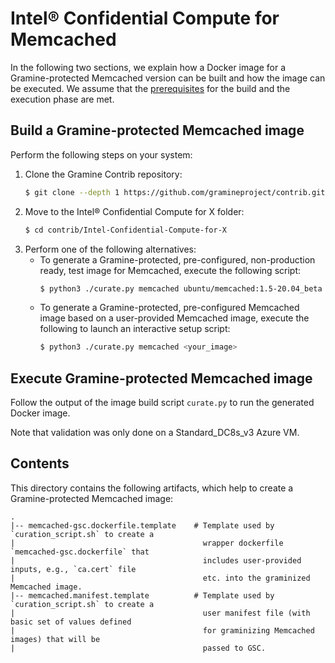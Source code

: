# Intel® Confidential Compute for Memcached

In the following two sections, we explain how a Docker image for a Gramine-protected Memcached
version can be built and how the image can be executed.
We assume that the [prerequisites](../../README.md)
for the build and the execution phase are met.

## Build a Gramine-protected Memcached image

Perform the following steps on your system:

1. Clone the Gramine Contrib repository:
    ```sh
    $ git clone --depth 1 https://github.com/gramineproject/contrib.git
    ```
2. Move to the Intel® Confidential Compute for X folder:
    ```sh
    $ cd contrib/Intel-Confidential-Compute-for-X
    ```
3. Perform one of the following alternatives:
    - To generate a Gramine-protected, pre-configured, non-production ready, test image for
    Memcached, execute the following script:
        ```sh
        $ python3 ./curate.py memcached ubuntu/memcached:1.5-20.04_beta test
        ```
    - To generate a Gramine-protected, pre-configured Memcached image based on a user-provided
    Memcached image, execute the following to launch an interactive setup script:
       ```sh
       $ python3 ./curate.py memcached <your_image>
       ```

## Execute Gramine-protected Memcached image

Follow the output of the image build script `curate.py` to run the generated Docker image.

Note that validation was only done on a Standard_DC8s_v3 Azure VM.


## Contents

This directory contains the following artifacts, which help to create a Gramine-protected Memcached
image:

    .
    |-- memcached-gsc.dockerfile.template    # Template used by `curation_script.sh` to create a
    |                                          wrapper dockerfile `memcached-gsc.dockerfile` that
    |                                          includes user-provided inputs, e.g., `ca.cert` file
    |                                          etc. into the graminized Memcached image.
    |-- memcached.manifest.template          # Template used by `curation_script.sh` to create a
    |                                          user manifest file (with basic set of values defined
    |                                          for graminizing Memcached images) that will be
    |                                          passed to GSC.
